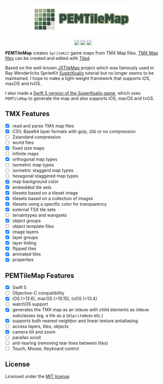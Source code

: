 <p align="center">
<a href="https://github.com/p-edge-media/PEMTileMap"><img src="Doc/logo.png" height="100"/>
<p align="center">
<a href="https://swift.org"><img src="https://img.shields.io/badge/Swift-5-brightgreen.svg"></a>
<a href="https://developer.apple.com/download/more/"><img src="https://img.shields.io/badge/Xcode-orange.svg"></a>
<a href="https://www.apple.com"><img src="https://img.shields.io/badge/platforms-iOS%20%7C%20tvOS%20%7C%20macOS-red.svg"></a>
</p>

**PEMTileMap** creates `SpriteKit` game maps from TMX Map files. [TMX Map files][tmx-map-url] can be created and edited with [Tiled][tiled-url].

Based on the well-known [JSTileMap][jstilemap-url] project which was famously used in Ray Wenderlichs SpriteKit [SuperKoalio][superkoalio-url] tutorial but no longer seems to be maintained. I hope to make a light-weight framework that supports iOS, macOS and tvOS.

I also made a [Swift 5 version of the SuperKoalio game][superkoalio-project-url], which uses `PEMTileMap` to generate the map and also supports iOS, macOS and tvOS.

## TMX Features

- [X] read and parse TMX map files
- [X] CSV, Base64 layer formats with gzip, zlib or no compression
- [ ] Zstandard compression 
- [ ] world files
- [X] fixed size maps
- [ ] infinite maps
- [X] orthogonal map types
- [ ] isometric map types
- [ ] isometric staggerd map types
- [ ] hexagonal staggered map types
- [X] map background color
- [X] embedded tile sets
- [X] tilesets based on a tileset image
- [X] tilesets based on a collection of images
- [X] tilesets using a specific color for transparency
- [X] external TSX tile sets
- [ ] terraintypes and wangsets
- [X] object groups
- [ ] object template files
- [X] image layers
- [X] layer groups
- [X] layer tinting
- [X] flipped tiles
- [X] animated tiles
- [X] properties

## PEMTileMap Features

- [X] Swift 5
- [ ] Objective-C compatibility
- [X] iOS (>13.6), macOS (>10.15), tvOS (>13.4)
- [ ] watchOS support
- [X] generates the TMX map as an `SKNode` with child elements as `SKNode` subclasses (eg. a tile as a `SKSpriteNode` etc.)
- [X] supports both nearest neighbor and linear texture antialiasing
- [ ] access layers, tiles, objects
- [X] camera tilt and zoom
- [ ] parallax scroll
- [ ] anti-tearing (removing tear lines between tiles)
- [ ] Touch, Mouse, Keyboard control
  
## License
Licensed under the [MIT license](license.md).

[tmx-map-url]:https://doc.mapeditor.org/en/stable/reference/tmx-map-format/#
[tiled-url]:http://www.mapeditor.org
[jstilemap-url]:https://github.com/slycrel/JSTileMap
[superkoalio-project-url]:https://github.com/hotdogsoup-nl/PEMSuperKoalio
[superkoalio-url]:https://www.raywenderlich.com/2554-sprite-kit-tutorial-how-to-make-a-platform-game-like-super-mario-brothers-part-1
